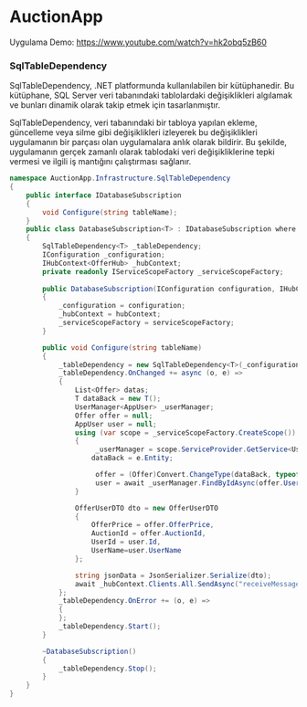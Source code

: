 # AuctionApp

Uygulama Demo:  https://www.youtube.com/watch?v=hk2obq5zB60


### SqlTableDependency
SqlTableDependency, .NET platformunda kullanılabilen bir kütüphanedir. Bu kütüphane, SQL Server veri tabanındaki tablolardaki değişiklikleri algılamak ve bunları dinamik olarak takip etmek için tasarlanmıştır.

SqlTableDependency, veri tabanındaki bir tabloya yapılan ekleme, güncelleme veya silme gibi değişiklikleri izleyerek bu değişiklikleri uygulamanın bir parçası olan uygulamalara anlık olarak bildirir. Bu şekilde, uygulamanın gerçek zamanlı olarak tablodaki veri değişikliklerine tepki vermesi ve ilgili iş mantığını çalıştırması sağlanır.

```c#
namespace AuctionApp.Infrastructure.SqlTableDependency
{
    public interface IDatabaseSubscription
    {
        void Configure(string tableName);
    }
    public class DatabaseSubscription<T> : IDatabaseSubscription where T : class, new()
    {
        SqlTableDependency<T> _tableDependency;
        IConfiguration _configuration;
        IHubContext<OfferHub> _hubContext;
        private readonly IServiceScopeFactory _serviceScopeFactory;
        
        public DatabaseSubscription(IConfiguration configuration, IHubContext<OfferHub> hubContext, IServiceScopeFactory serviceScopeFactory)
        {
            _configuration = configuration;
            _hubContext = hubContext;
            _serviceScopeFactory = serviceScopeFactory;            
        }

        public void Configure(string tableName)
        {
            _tableDependency = new SqlTableDependency<T>(_configuration.GetConnectionString("DefaultConnection"), tableName);
            _tableDependency.OnChanged += async (o, e) =>
            {
                List<Offer> datas;
                T dataBack = new T();
                UserManager<AppUser> _userManager;
                Offer offer = null;
                AppUser user = null;
                using (var scope = _serviceScopeFactory.CreateScope())
                {
                     _userManager = scope.ServiceProvider.GetService<UserManager<AppUser>>();
                    dataBack = e.Entity;

                     offer = (Offer)Convert.ChangeType(dataBack, typeof(Offer));
                     user = await _userManager.FindByIdAsync(offer.UserId.ToString());
                }               

                OfferUserDTO dto = new OfferUserDTO
                {
                    OfferPrice = offer.OfferPrice,
                    AuctionId = offer.AuctionId,
                    UserId = user.Id,
                    UserName=user.UserName
                };

                string jsonData = JsonSerializer.Serialize(dto);
                await _hubContext.Clients.All.SendAsync("receiveMessage", jsonData);
            };
            _tableDependency.OnError += (o, e) =>
            {
            };
            _tableDependency.Start();
        }

        ~DatabaseSubscription()
        {
            _tableDependency.Stop();
        }
    }
}
```
